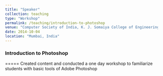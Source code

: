 ```yaml
---
title: "Speaker"
collection: teaching
type: "Workshop"
permalink: /teaching/introduction-to-photoshop
venue: "Computer Society of India, K. J. Somaiya College of Engineering Chapter "
date: 2014-10-04
location: "Mumbai, India"
---
```


### Introduction to Photoshop
=====
Created content and conducted a one day workshop to familiarize students with basic tools of Adobe Photoshop